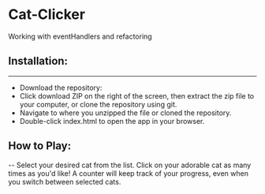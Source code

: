 # Cat-Clicker
Working with eventHandlers and refactoring 

## Installation:
---
* Download the repository:
* Click download ZIP on the right of the screen, then extract the zip file to your computer, or clone the repository using git.
* Navigate to where you unzipped the file or cloned the repository.
* Double-click index.html to open the app in your browser.

## How to Play:
--
Select your desired cat from the list. Click on your adorable cat as many times as you'd like! A counter will keep track of your progress, even when you switch between selected cats.
